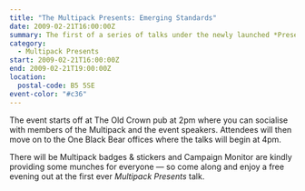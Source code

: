 ```yaml
---
title: "The Multipack Presents: Emerging Standards"
date: 2009-02-21T16:00:00Z
summary: The first of a series of talks under the newly launched *Presents* series. Bruce Lawson, Stuart Langridge and Matt Machell discuss HTML 5, ARIA and other emerging web standards.
category:
  - Multipack Presents
start: 2009-02-21T16:00:00Z
end: 2009-02-21T19:00:00Z
location:
  postal-code: B5 5SE
event-color: "#c36"
---
```

The event starts off at The Old Crown pub at 2pm where you can socialise with members of the Multipack and the event speakers. Attendees will then move on to the One Black Bear offices where the talks will begin at 4pm.

There will be Multipack badges & stickers and Campaign Monitor are kindly providing some munches for everyone — so come along and enjoy a free evening out at the first ever *Multipack Presents* talk.
